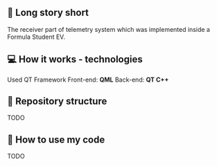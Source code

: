 ## :book: Long story short
The receiver part of telemetry system which was implemented inside a Formula Student EV.

## :computer: How it works - technologies
Used QT Framework
Front-end: **QML**
Back-end: **QT C++**


## :file_folder: Repository structure
TODO

## :scroll: How to use my code
TODO



